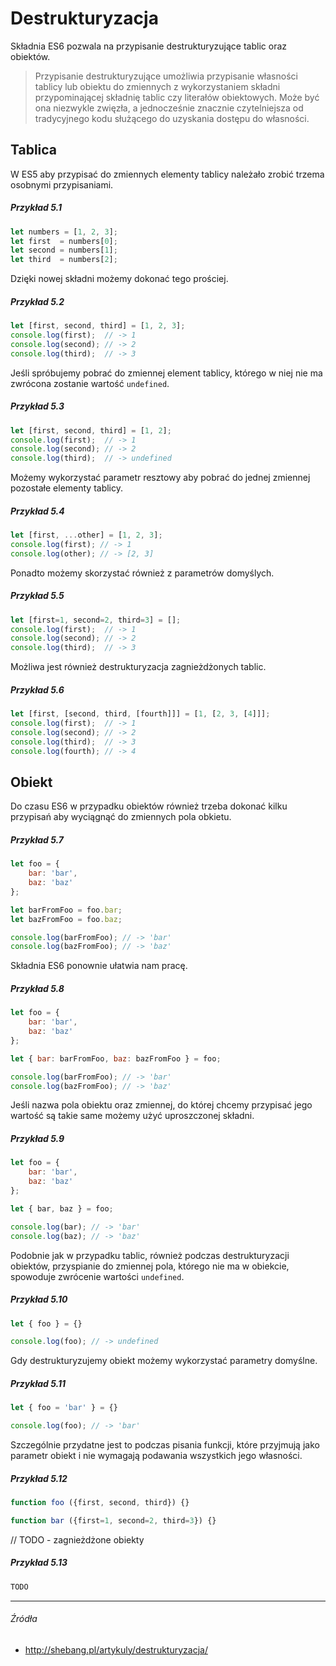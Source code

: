 # Destrukturyzacja

Składnia ES6 pozwala na przypisanie destrukturyzujące tablic oraz obiektów.

> Przypisanie destrukturyzujące umożliwia przypisanie własności tablicy lub obiektu do zmiennych z wykorzystaniem składni przypominającej składnię tablic czy literałów obiektowych. Może być ona niezwykle zwięzła, a jednocześnie znacznie czytelniejsza od tradycyjnego kodu służącego do uzyskania dostępu do własności.

## Tablica

W ES5 aby przypisać do zmiennych elementy tablicy należało zrobić trzema osobnymi przypisaniami. 

##### Przykład 5.1
```js
let numbers = [1, 2, 3];
let first  = numbers[0];
let second = numbers[1];
let third  = numbers[2];
```

Dzięki nowej składni możemy dokonać tego prościej.

##### Przykład 5.2
```js
let [first, second, third] = [1, 2, 3];
console.log(first);  // -> 1
console.log(second); // -> 2
console.log(third);  // -> 3
```

Jeśli spróbujemy pobrać do zmiennej element tablicy, którego w niej nie ma zwrócona zostanie wartość `undefined`.

##### Przykład 5.3
```js
let [first, second, third] = [1, 2];
console.log(first);  // -> 1
console.log(second); // -> 2
console.log(third);  // -> undefined
```

Możemy wykorzystać parametr resztowy aby pobrać do jednej zmiennej pozostałe elementy tablicy.

##### Przykład 5.4
```js
let [first, ...other] = [1, 2, 3];
console.log(first); // -> 1
console.log(other); // -> [2, 3]
```

Ponadto możemy skorzystać również z parametrów domyślych.

##### Przykład 5.5
```js
let [first=1, second=2, third=3] = [];
console.log(first);  // -> 1
console.log(second); // -> 2
console.log(third);  // -> 3
```

Możliwa jest również destrukturyzacja zagnieżdżonych tablic.

##### Przykład 5.6
```js
let [first, [second, third, [fourth]]] = [1, [2, 3, [4]]];
console.log(first);  // -> 1
console.log(second); // -> 2
console.log(third);  // -> 3
console.log(fourth); // -> 4
```

## Obiekt

Do czasu ES6 w przypadku obiektów również trzeba dokonać kilku przypisań aby wyciągnąć do zmiennych pola obkietu.

##### Przykład 5.7
```js
let foo = { 
    bar: 'bar',
    baz: 'baz'
};

let barFromFoo = foo.bar;
let bazFromFoo = foo.baz;

console.log(barFromFoo); // -> 'bar'
console.log(bazFromFoo); // -> 'baz'
```

Składnia ES6 ponownie ułatwia nam pracę.

##### Przykład 5.8
```js
let foo = { 
    bar: 'bar',
    baz: 'baz'
};

let { bar: barFromFoo, baz: bazFromFoo } = foo;

console.log(barFromFoo); // -> 'bar'
console.log(bazFromFoo); // -> 'baz'
```

Jeśli nazwa pola obiektu oraz zmiennej, do której chcemy przypisać jego wartość są takie same możemy użyć uproszczonej składni.

##### Przykład 5.9
```js
let foo = { 
    bar: 'bar',
    baz: 'baz' 
};

let { bar, baz } = foo;

console.log(bar); // -> 'bar'
console.log(baz); // -> 'baz'
```

Podobnie jak w przypadku tablic, również podczas destrukturyzacji obiektów, przyspianie do zmiennej pola, którego nie ma w obiekcie, spowoduje zwrócenie wartości `undefined`.

##### Przykład 5.10
```js
let { foo } = {}

console.log(foo); // -> undefined
```

Gdy destrukturyzujemy obiekt możemy wykorzystać parametry domyślne.

##### Przykład 5.11
```js
let { foo = 'bar' } = {}

console.log(foo); // -> 'bar'
```

Szczególnie przydatne jest to podczas pisania funkcji, które przyjmują jako parametr obiekt i nie wymagają podawania wszystkich jego własności.

##### Przykład 5.12
```js
function foo ({first, second, third}) {}

function bar ({first=1, second=2, third=3}) {}
```

// TODO - zagnieżdżone obiekty

##### Przykład 5.13
```js
TODO
```

---

###### Źródła

* http://shebang.pl/artykuly/destrukturyzacja/